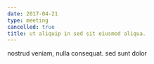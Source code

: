 ```yaml
---
date: 2017-04-21
type: meeting
cancelled: true
title: ut aliquip in sed sit eiusmod aliqua.
---
```

nostrud veniam, nulla consequat. sed sunt dolor
